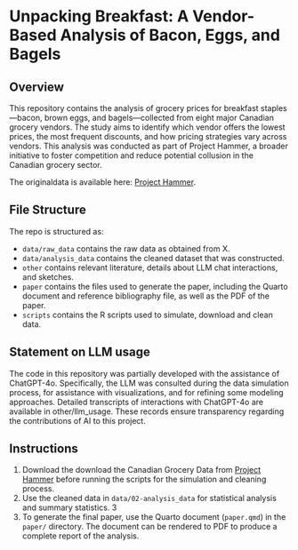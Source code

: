 # Unpacking Breakfast: A Vendor-Based Analysis of Bacon, Eggs, and Bagels

## Overview

This repository contains the analysis of grocery prices for breakfast staples—bacon, brown eggs, and bagels—collected from eight major Canadian grocery vendors. The study aims to identify which vendor offers the lowest prices, the most frequent discounts, and how pricing strategies vary across vendors. This analysis was conducted as part of Project Hammer, a broader initiative to foster competition and reduce potential collusion in the Canadian grocery sector.

The originaldata is available here: [Project Hammer](https://jacobfilipp.com/hammer/).
## File Structure

The repo is structured as:

-   `data/raw_data` contains the raw data as obtained from X.
-   `data/analysis_data` contains the cleaned dataset that was constructed.
-   `other` contains relevant literature, details about LLM chat interactions, and sketches.
-   `paper` contains the files used to generate the paper, including the Quarto document and reference bibliography file, as well as the PDF of the paper. 
-   `scripts` contains the R scripts used to simulate, download and clean data.


## Statement on LLM usage

The code in this repository was partially developed with the assistance of ChatGPT-4o. Specifically, the LLM was consulted during the data simulation process, for assistance with visualizations, and for refining some modeling approaches. Detailed transcripts of interactions with ChatGPT-4o are available in other/llm_usage. These records ensure transparency regarding the contributions of AI to this project.

## Instructions 

1. Download the download the Canadian Grocery Data from [Project Hammer](https://jacobfilipp.com/hammer/) before running the scripts for the simulation and cleaning process.
2. Use the cleaned data in `data/02-analysis_data` for statistical analysis and summary statistics. 3
3. To generate the final paper, use the Quarto document (`paper.qmd`) in the `paper/` directory. The document can be rendered to PDF to produce a complete report of the analysis.